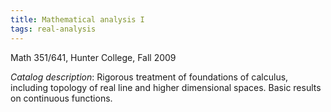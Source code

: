 ```yaml
---
title: Mathematical analysis I
tags: real-analysis
---
```


Math 351/641, Hunter College, Fall 2009<!--more-->

*Catalog description*: Rigorous treatment of foundations of calculus, including topology of real line and higher dimensional spaces. Basic results on continuous functions.

